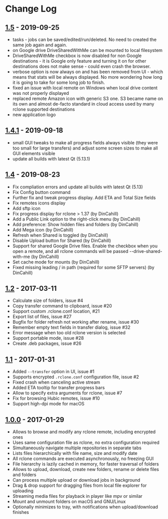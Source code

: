 # Change Log


## [1.5] - 2019-09-25
- tasks - jobs can be saved/edited/run/deleted. No need to created the same job again and again.
- on Google drive DriveSharedWithMe can be mounted to local filesystem
- DriveSharedWithMe checkbox is now disabled for non Google destinations - it is Google only feature and turning it on for other destinations does not make sense - could even crash the browser.
- verbose option is now always on and has been removed from UI - which means that stats will be always displayed. No more wondering how long it is going to take for some long job to finish.
- fixed an issue with local remote on Windows when local drive content was not properly displayed
- replaced remote Amazon icon with generic S3 one. S3 became name on its own and almost de-facto standard in cloud access used by many rclone supported destinations
- new application logo


## [1.4.1] - 2019-09-18
- small GUI tweaks to make all progress fields always visible (they were too small for large transfers) and adjust some screen sizes to make all GUI elements visible
- update all builds with latest Qt (5.13.1)

## [1.4] - 2019-08-23
- Fix compliation errors and update all builds with latest Qt (5.13)
- Fix Config button command
- Further fix and tweak progress display. Add ETA and Total Size fields
- Fix remotes icons display
- Add sftp icon
- Fix progress display for rclone > 1.37 (by DinCahill)
- Add a Public Link option to the right-click menu (by DinCahill)
- Add preference: Show hidden files and folders (by DinCahill)
- Add Mega icon (by DinCahill)
- Refresh when Shared is toggled (by DinCahill)
- Disable Upload button for Shared (by DinCahill)
- Support for shared Google Drive files. Enable the checkbox when you open a remote, and all rclone commands will be passed --drive-shared-with-me (by DinCahill)
- Set cache mode for mounts (by DinCahill)
- Fixed missing leading / in path (required for some SFTP servers) (by DinCahill)


## [1.2] - 2017-03-11
- Calculate size of folders, issue #4
- Copy transfer command to clipboard, issue #20
- Support custom .rclone.conf location, #21
- Export list of files, issue #27
- Bugfix for folder refresh not working after rename, issue #30
- Remember empty text fields in transfer dialog, issue #32
- Error message when too old rclone version is selected
- Support portable mode, issue #28
- Create .deb packages, issue #26

## [1.1] - 2017-01-31
- Added `--transfer` option in UI, issue #1
- Supports encrypted `.rclone.conf` configuration file, issue #2
- Fixed crash when canceling active stream
- Added ETA tooltip for transfer progress bars
- Allow to specify extra arguments for rclone, issue #7
- Fix for browsing Hubic remotes, issue #10
- Support high-dpi mode for macOS

## [1.0.0] - 2017-01-29
- Allows to browse and modify any rclone remote, including encrypted ones
- Uses same configuration file as rclone, no extra configuration required
- Simultaneously navigate multiple repositories in separate tabs
- Lists files hierarchically with file name, size and modify date
- All rclone commands are executed asynchronously, no freezing GUI
- File hierarchy is lazily cached in memory, for faster traversal of folders
- Allows to upload, download, create new folders, rename or delete files and folders
- Can process multiple upload or download jobs in background
- Drag & drop support for dragging files from local file explorer for uploading
- Streaming media files for playback in player like mpv or similar
- Mount and unmount folders on macOS and GNU/Linux
- Optionally minimizes to tray, with notifications when upload/download finishes

[1.5]: https://github.com/kapitainsky/RcloneBrowser/releases/tag/1.5
[1.4.1]: https://github.com/kapitainsky/RcloneBrowser/releases/tag/1.4.1
[1.4]: https://github.com/kapitainsky/RcloneBrowser/releases/tag/1.4
[1.2]: https://github.com/mmozeiko/RcloneBrowser/releases/tag/1.2
[1.1]: https://github.com/mmozeiko/RcloneBrowser/releases/tag/1.1
[1.0.0]: https://github.com/mmozeiko/RcloneBrowser/releases/tag/1.0.0
